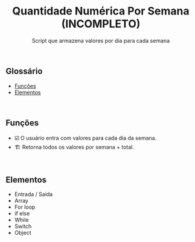 <h1 align="center">Quantidade Numérica Por Semana (INCOMPLETO)</h1>
<p align="center">Script que armazena valores por dia para cada semana</p>
<br>

## Glossário
* [Funções](#funções)
* [Elementos](#elementos)
<br>

## Funções
* :ballot_box_with_check: O usuário entra com valores para cada dia da semana.
* :building_construction: Retorna todos os valores por semana + total.
<br>

## Elementos
* Entrada / Saída
* Array
* For loop
* if else
* While
* Switch
* Object

